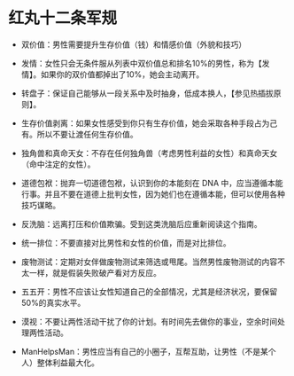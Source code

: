 # 红丸十二条军规

-   双价值：男性需要提升生存价值（钱）和情感价值（外貌和技巧）
    
-   发情：女性只会无条件服从列表中双价值总和排名10%的男性，称为【发情】。如果你的双价值都掉出了10%，她会主动离开。
    
-   转盘子：保证自己能够从一段关系中及时抽身，低成本换人，【参见热插拔原则】。
    
-   生存价值剥离：如果女性感受到你只有生存价值，她会采取各种手段占为己有。所以不要让渡任何生存价值。
    
-   独角兽和真命天女：不存在任何独角兽（考虑男性利益的女性）和真命天女（命中注定的女性）。
    
-   道德包袱：抛弃一切道德包袱，认识到你的本能刻在 DNA 中，应当遵循本能行事。并且不要在道德上批判女性，因为她们也在遵循本能，但可以使用各种技巧谋略。
    
-   反洗脑：远离打压和价值欺骗。受到这类洗脑后应重新阅读这个指南。
    
-   统一排位：不要直接对比男性和女性的价值，而是对比排位。
    
-   废物测试：定期对女伴做废物测试来筛选或甩尾。当然男性废物测试的内容不太一样，就是假装失败破产看对方反应。
    
-   五五开：男性不应该让女性知道自己的全部情况，尤其是经济状况，要保留50%的真实水平。
    
-   漠视：不要让两性活动干扰了你的计划。有时间先去做你的事业，空余时间处理两性活动。
    
-   ManHelpsMan：男性应当有自己的小圈子，互帮互助，让男性（不是某个人）整体利益最大化。

